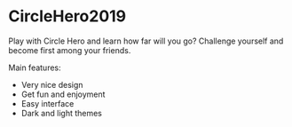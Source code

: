 # CircleHero2019
Play with Circle Hero and learn how far will you go? Challenge yourself and become first among your friends.

Main features:
- Very nice design
- Get fun and enjoyment
- Easy interface
- Dark and light themes

